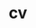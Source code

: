 ---
layout: cv
permalink: /cv/
title: cv
nav: true
nav_order: 5
description: I am a team leader in the Lee Cronin research group at the University of Glasgow. My team specializes in robotic chemistry, machine learning, and automation in chemistry. I oversee team performance, set objectives, and supervise individual projects. Over the years, I have developed a plethora of skills. I started my scientific career as an organic chemist, then moved to physical-organic chemistry and became an expert in many spectroscopic techniques. Eventually, I transitioned to the field of chemistry automation. I have authored 22 scientific publications and one patent.
toc:
 sidebar: left
---